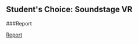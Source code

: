 ## Student's Choice: Soundstage VR

###Report

[Report](https://github.com/XT3RM1N8R/CS-4331-002_Virtual-Reality_Student-Choice/blob/master/Deliverables/SoundStage%20VR.docx)
